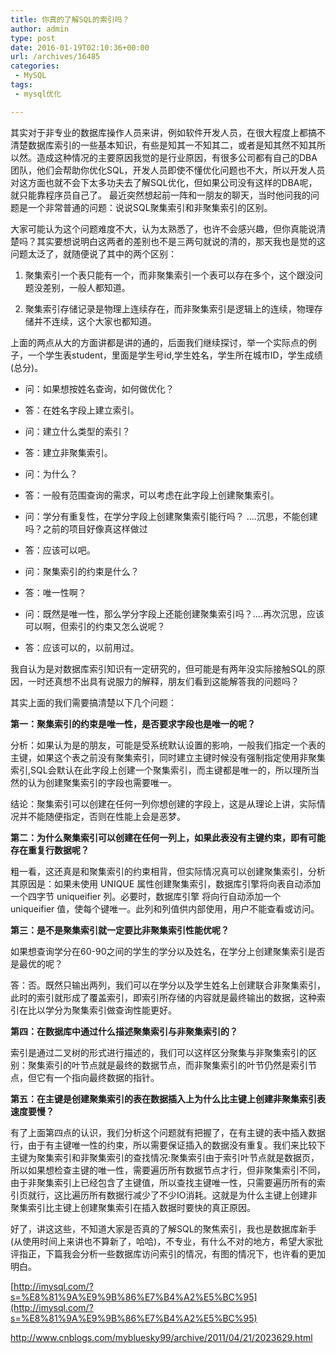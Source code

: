```yaml
---
title: 你真的了解SQL的索引吗？
author: admin
type: post
date: 2016-01-19T02:10:36+00:00
url: /archives/16485
categories:
 - MySQL
tags:
 - mysql优化

---
```

其实对于非专业的数据库操作人员来讲，例如软件开发人员，在很大程度上都搞不清楚数据库索引的一些基本知识，有些是知其一不知其二，或者是知其然不知其所以然。造成这种情况的主要原因我觉的是行业原因，有很多公司都有自己的DBA团队，他们会帮助你优化SQL，开发人员即使不懂优化问题也不大，所以开发人员对这方面也就不会下太多功夫去了解SQL优化，但如果公司没有这样的DBA呢，就只能靠程序员自己了。 最近突然想起前一阵和一朋友的聊天，当时他问我的问题是一个非常普通的问题：说说SQL聚集索引和非聚集索引的区别。

大家可能认为这个问题难度不大，认为太熟悉了，也许不会感兴趣，但你真能说清楚吗？其实要想说明白这两者的差别也不是三两句就说的清的，那天我也是觉的这问题太泛了，就随便说了其中的两个区别：

1. 聚集索引一个表只能有一个，而非聚集索引一个表可以存在多个，这个跟没问题没差别，一般人都知道。

2. 聚集索引存储记录是物理上连续存在，而非聚集索引是逻辑上的连续，物理存储并不连续，这个大家也都知道。


上面的两点从大的方面讲都是讲的通的，后面我们继续探讨，举一个实际点的例子，一个学生表student，里面是学生号id,学生姓名，学生所在城市ID，学生成绩(总分)。

- 问：如果想按姓名查询，如何做优化？

- 答：在姓名字段上建立索引。

- 问：建立什么类型的索引？

- 答：建立非聚集索引。

- 问：为什么？

- 答：一般有范围查询的需求，可以考虑在此字段上创建聚集索引。

- 问：学分有重复性，在学分字段上创建聚集索引能行吗？ ….沉思，不能创建吗？之前的项目好像真这样做过

- 答：应该可以吧。

- 问：聚集索引的约束是什么？

- 答：唯一性啊？

- 问：既然是唯一性，那么学分字段上还能创建聚集索引吗？….再次沉思，应该可以啊，但索引的约束又怎么说呢？

- 答：应该可以的，以前用过。


我自认为是对数据库索引知识有一定研究的，但可能是有两年没实际接触SQL的原因，一时还真想不出具有说服力的解释，朋友们看到这能解答我的问题吗？

其实上面的我们需要搞清楚以下几个问题：

**第一：聚集索引的约束是唯一性，是否要求字段也是唯一的呢？**

分析：如果认为是的朋友，可能是受系统默认设置的影响，一般我们指定一个表的主键，如果这个表之前没有聚集索引，同时建立主键时候没有强制指定使用非聚集索引,SQL会默认在此字段上创建一个聚集索引，而主键都是唯一的，所以理所当然的认为创建聚集索引的字段也需要唯一。

结论：聚集索引可以创建在任何一列你想创建的字段上，这是从理论上讲，实际情况并不能随便指定，否则在性能上会是恶梦。

**第二：为什么聚集索引可以创建在任何一列上，如果此表没有主键约束，即有可能存在重复行数据呢？**

粗一看，这还真是和聚集索引的约束相背，但实际情况真可以创建聚集索引，分析其原因是：如果未使用 UNIQUE 属性创建聚集索引，数据库引擎将向表自动添加一个四字节 uniqueifier 列。必要时，数据库引擎 将向行自动添加一个 uniqueifier 值，使每个键唯一。此列和列值供内部使用，用户不能查看或访问。

**第三：是不是聚集索引就一定要比非聚集索引性能优呢？**

如果想查询学分在60-90之间的学生的学分以及姓名，在学分上创建聚集索引是否是最优的呢？

答：否。既然只输出两列，我们可以在学分以及学生姓名上创建联合非聚集索引，此时的索引就形成了覆盖索引，即索引所存储的内容就是最终输出的数据，这种索引在比以学分为聚集索引做查询性能更好。

**第四：在数据库中通过什么描述聚集索引与非聚集索引的？**

索引是通过二叉树的形式进行描述的，我们可以这样区分聚集与非聚集索引的区别：聚集索引的叶节点就是最终的数据节点，而非聚集索引的叶节仍然是索引节点，但它有一个指向最终数据的指针。

**第五：在主键是创建聚集索引的表在数据插入上为什么比主键上创建非聚集索引表速度要慢？**

有了上面第四点的认识，我们分析这个问题就有把握了，在有主键的表中插入数据行，由于有主键唯一性的约束，所以需要保证插入的数据没有重复。我们来比较下主键为聚集索引和非聚集索引的查找情况:聚集索引由于索引叶节点就是数据页，所以如果想检查主键的唯一性，需要遍历所有数据节点才行，但非聚集索引不同，由于非聚集索引上已经包含了主键值，所以查找主键唯一性，只需要遍历所有的索引页就行，这比遍历所有数据行减少了不少IO消耗。这就是为什么主键上创建非聚集索引比主键上创建聚集索引在插入数据时要快的真正原因。

好了，讲这这些，不知道大家是否真的了解SQL的聚焦索引，我也是数据库新手(从使用时间上来讲也不算新了，哈哈)，不专业，有什么不对的地方，希望大家批评指正，下篇我会分析一些数据库访问索引的情况，有图的情况下，也许看的更加明白。

[http://imysql.com/?s=%E8%81%9A%E9%9B%86%E7%B4%A2%E5%BC%95](http://imysql.com/?s=%E8%81%9A%E9%9B%86%E7%B4%A2%E5%BC%95)

http://www.cnblogs.com/mybluesky99/archive/2011/04/21/2023629.html